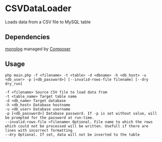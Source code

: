 # CSVDataLoader
Loads data from a CSV file to MySQL table

## Dependencies
[monolog](https://github.com/Seldaek/monolog) managed by [Composer](https://getcomposer.org)

## Usage
`php main.php -f <filename> -t <table> -d <dbname> -h <db_host> -u <db_user> -p [<db_password>] [--invalid-rows-file filename] [--dry dry_run]`

```
-f <filename> Source CSV file to load data from
-t <table_name> Target table name
-d <db_name> Target database
-h <db_host> Database hostname
-u <db_user> Database username
-p [<db_password>] Database password. If -p is set without value, will be prompted for the password at run-time.
--invalid-rows-file <filename> Optional. File name to which the rows which could not be processed will be written. Usefull if there are lines with incorrect formatting
--dry Optional. If set, data will not be inserted to the table
```
